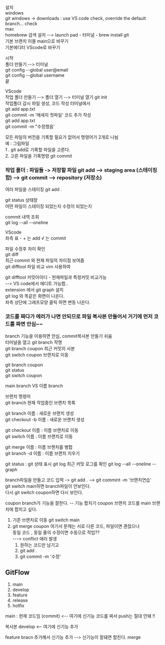 설치  
windows  
git windows -> downloads : use VS code check, override the default branch... check  
mac  
homebrew 검색 설치 --> launch pad - 터미널 - brew install git  
기본 브랜치 이믈 main으로 바꾸기  
기본에디터 VScode로 바꾸기  
  
시작  
폴더 만들기 --> 터미널  
git config --global user@email   
git config --global username  
끝  
  
VScode  
작업 폴더 만들기 --> 폴더 열기 --> 터미널 열기
git init  
작업폴더 감시
파일 생성, 코드 작성
터미널에서  
git add app.txt  
git commit -m '메세지 첫파일'
코드 추가 작성  
git add app.txt  
git commit -m "수정했음'  

모든 파일의 버전을 기록할 필요가 없어서 명령어가 2개로 나뉨  
예 : 그림파일  
1 . git add로 기록할 파일을 고른다.  
2. 고른 파일을 기록명령 git commit  
### 작업 폴더 : 파일들 -> 저장할 파일 git add --> staging area (스테이징함) --> git commit --> repository (저장소)  

여러 파일을 스테이징 git add . 

git status 상태창  
어떤 파일이 스테이징 되었는지 수정이 되었는지  

commit 내역 조회  
git log --all --oneline  

VScode   
좌측 표 - + 는 add √ 는 commit  

파일 수정후 차이 확인  
git diff  
최근 commit 와 현재 파일의 차이점 보여줌  
git difftool  파일 비교 vim 사용하여  

git difftool 커밋아이디 - 현재파일과 특정커밋 비교가능  
--> VS code에서 에디트 가능함..  
extension 에서 git graph 설치  
git log 와 똑같은 화면이 나온다.  
좌측 상단에 그래프모양 클릭 하면 변동 나온다.  


### 코드를 짜다가 에러가 나면 안되므로 파일 복사본 만들어서 거기에  먼저 코드를 짜면 안심~~
branch 기능을 이용하면 안심, commit복사본 만들기 쉬움  
터미널을 열고 git branch 작명    
git branch coupon 최근 커밋의 사본  
git switch coupon 브랜치로 이동  

git branch coupon    
git status   
git switch coupon  

main branch VS 이름 branch  

브랜치 명령어  
git branch 현재 작업중인 브랜치 목록  

git branch 이름 : 새로운 브랜치 생성  
git checkout -b 이름 : 새로운 브랜치 생성  

git checkout 이름 : 이름 브랜치로 이동  
git switch 이름 : 이름 브랜치로 이동  

git merge 이름 : 이름 브랜치를 병합  
git branch -d 이름 : 이름 브랜치 지우기  

git status : git 상태 표시
git log 최근 커밋 로그를 확인
git log --all --oneline --graph
  
branch파일을 만들고 코드 입력  -> git add .  --> git commint -m '브랜치연습'   
git switch main하면 branch파일이 안보인다.  
다시 git switch coupon하면 다시 보인다.  

coupon branch가 기능을 잘한다. -- 기능 합치기
coupon 브랜치 코드를 main 브랜치에 합치고 싶다.
1. 기준 브랜치로 이동 git switch main
2. git merge coupon
여기서 문제는 서로 다른 코드, 파일이면 괜찮으나  
동일 코드 , 동일 줄의 수정이면 수동으로 작업??  
---> conflict 에러 발생  
   1. 원하는 코드만 남기고
   2. git add .
   3. git commit -m '수정'

###

## GitFlow
1. main
2. develop
3. feature
4. release
5. hotfix
   
main : 현재 코드임 (commit) <-- 여기에 신기능 코드를 짜서 push는 절대 안돼 !!  

복사본 develop <-- 여기에 신기능 추가

feature bracn 추가해서 신기능 추가
--> 신기능이 잘돼면 합친다. merge  


  


 


 








